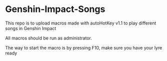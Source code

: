 # Genshin-Impact-Songs

This repo is to upload macros made with autoHotKey v1.1 to play different songs in Genshin Impact

All macros should be run as administrator.

The way to start the macro is by pressing F10, make sure you have your lyre ready
